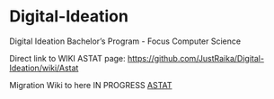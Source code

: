 # Digital-Ideation
Digital Ideation Bachelor’s Program - Focus Computer Science

Direct link to WIKI ASTAT page: https://github.com/JustRaika/Digital-Ideation/wiki/Astat

Migration Wiki to here IN PROGRESS
[ASTAT](https://justraika.github.io/Digital-Ideation/static-wiki/Astat.html)
